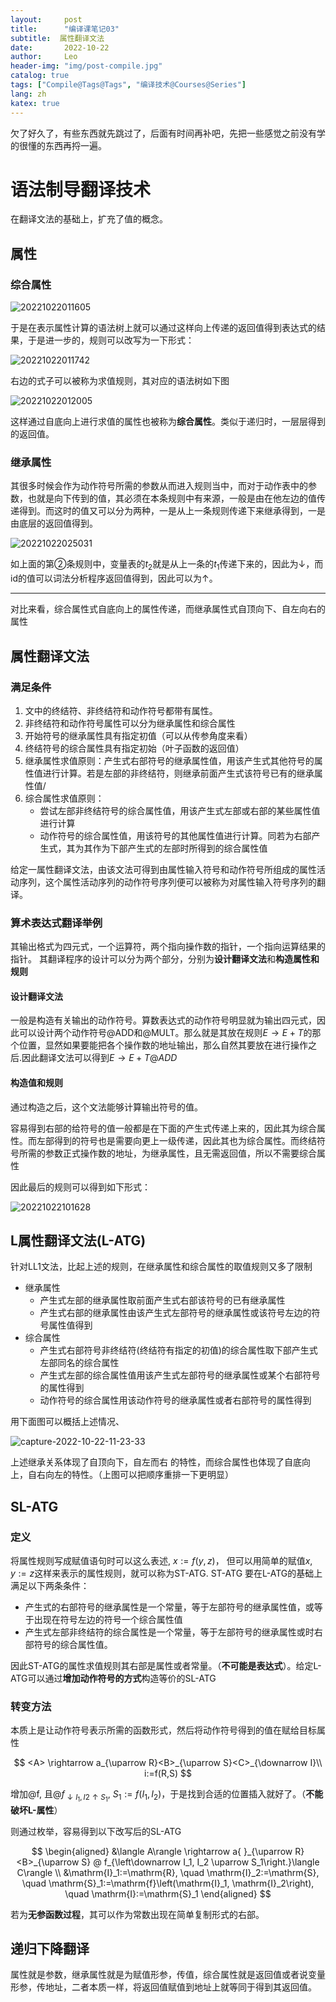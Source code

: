 ```yaml
---
layout:     post
title:      "编译课笔记03"
subtitle:  属性翻译文法
date:       2022-10-22
author:     Leo
header-img: "img/post-compile.jpg"
catalog: true
tags: ["Compile@Tags@Tags", "编译技术@Courses@Series"]
lang: zh
katex: true
---
```

欠了好久了，有些东西就先跳过了，后面有时间再补吧，先把一些感觉之前没有学的很懂的东西再捋一遍。

# 语法制导翻译技术

在翻译文法的基础上，扩充了值的概念。

## 属性

### 综合属性

![20221022011605](https://s2.loli.net/2022/10/22/tJCNe1pQ6TXHlIo.png)

于是在表示属性计算的语法树上就可以通过这样向上传递的返回值得到表达式的结果，于是进一步的，规则可以改写为一下形式：

![20221022011742](https://s2.loli.net/2022/10/22/7VS8QosmpMecAgD.png)

右边的式子可以被称为求值规则，其对应的语法树如下图

![20221022012005](https://s2.loli.net/2022/10/22/MSgN8kheGZoByRc.png)

这样通过自底向上进行求值的属性也被称为**综合属性**。类似于递归时，一层层得到的返回值。

### 继承属性

其很多时候会作为动作符号所需的参数从而进入规则当中，而对于动作表中的参数，也就是向下传到的值，其必须在本条规则中有来源，一般是由在他左边的值传递得到。而这时的值又可以分为两种，一是从上一条规则传递下来继承得到，一是由底层的返回值得到。

![20221022025031](https://s2.loli.net/2022/10/22/WofA8BsMb1jIavd.png)

如上面的第②条规则中，变量表的$t_2$就是从上一条的$t_1$传递下来的，因此为↓，而id的值可以词法分析程序返回值得到，因此可以为↑。

---

对比来看，综合属性式自底向上的属性传递，而继承属性式自顶向下、自左向右的属性

## 属性翻译文法

### 满足条件

1. 文中的终结符、非终结符和动作符号都带有属性。
2. 非终结符和动作符号属性可以分为继承属性和综合属性
3. 开始符号的继承属性具有指定初值（可以从传参角度来看）
4. 终结符号的综合属性具有指定初始（叶子函数的返回值）
5. 继承属性求值原则：产生式右部符号的继承属性值，用该产生式其他符号的属性值进行计算。若是左部的非终结符，则继承前面产生式该符号已有的继承属性值/
6. 综合属性求值原则：
   * 尝试左部非终结符号的综合属性值，用该产生式左部或右部的某些属性值进行计算
   * 动作符号的综合属性值，用该符号的其他属性值进行计算。同若为右部产生式，其为其作为下部产生式的左部时所得到的综合属性值

给定一属性翻译文法，由该文法可得到由属性输入符号和动作符号所组成的属性活动序列，这个属性活动序列的动作符号序列便可以被称为对属性输入符号序列的翻译。

### 算术表达式翻译举例

其输出格式为四元式，一个运算符，两个指向操作数的指针，一个指向运算结果的指针。
其翻译程序的设计可以分为两个部分，分别为**设计翻译文法**和**构造属性和规则**

#### 设计翻译文法

一般是构造有关输出的动作符号。算数表达式的动作符号明显就为输出四元式，因此可以设计两个动作符号@ADD和@MULT。那么就是其放在规则$E \rightarrow E + T$的那个位置，显然如果要能把各个操作数的地址输出，那么自然其要放在进行操作之后.因此翻译文法可以得到$E \rightarrow E + T @ADD$

#### 构造值和规则

通过构造之后，这个文法能够计算输出符号的值。

容易得到右部的给符号的值一般都是在下面的产生式传递上来的，因此其为综合属性。而左部得到的符号也是需要向更上一级传递，因此其也为综合属性。而终结符号所需的参数正式操作数的地址，为继承属性，且无需返回值，所以不需要综合属性

因此最后的规则可以得到如下形式：

![20221022101628](https://s2.loli.net/2022/10/22/OVrdEvwKIUx9o2P.png)

## L属性翻译文法(L-ATG)

针对LL1文法，比起上述的规则，在继承属性和综合属性的取值规则又多了限制

* 继承属性
  * 产生式左部的继承属性取前面产生式右部该符号的已有继承属性
  * 产生式右部的继承属性由该产生式左部符号的继承属性或该符号左边的符号属性值得到
* 综合属性
  * 产生式右部符号非终结符(终结符有指定的初值)的综合属性取下部产生式左部同名的综合属性
  * 产生式左部的综合属性值用该产生式左部符号的继承属性或某个右部符号的属性得到
  * 动作符号的综合属性用该动作符号的继承属性或者右部符号的属性得到

用下面图可以概括上述情况、

![capture-2022-10-22-11-23-33](https://s2.loli.net/2022/10/22/q9gAVQdhLI8ouDf.jpg)

上述继承关系体现了自顶向下，自左而右 的特性，而综合属性也体现了自底向上，自右向左的特性。（上图可以把顺序重排一下更明显）

## SL-ATG

### 定义

将属性规则写成赋值语句时可以这么表述, $x := f(y, z)$， 但可以用简单的赋值$x, y := z$这样来表示的属性规则，就可以称为ST-ATG. ST-ATG 要在L-ATG的基础上满足以下两条条件：

* 产生式的右部符号的继承属性是一个常量，等于左部符号的继承属性值，或等于出现在符号左边的符号一个综合属性值
* 产生式左部非终结符的综合属性是一个常量，等于左部符号的继承属性或时右部符号的综合属性值。

因此ST-ATG的属性求值规则其右部是属性或者常量。（**不可能是表达式**）。给定L-ATG可以通过**增加动作符号的方式**构造等价的SL-ATG

### 转变方法

本质上是让动作符号表示所需的函数形式，然后将动作符号得到的值在赋给目标属性

$$
<A> \rightarrow a_{\uparrow R}<B>_{\uparrow S}<C>_{\downarrow I}\\
i:=f(R,S)
$$

增加@f, 且$@f_{\downarrow I_1,I2 \uparrow S_1}, \ S_1 := f(I_1, I_2)$，于是找到合适的位置插入就好了。（**不能破坏L-属性**）

则通过枚举，容易得到以下改写后的SL-ATG

$$
\begin{aligned}
&\langle A\rangle \rightarrow a{ }_{\uparrow R} <B>_{\uparrow S} @ f_{\left\downarrow I_1, I_2 \uparrow S_1\right.}\langle C\rangle \\
&\mathrm{I}_1:=\mathrm{R}, \quad \mathrm{I}_2:=\mathrm{S}, \quad \mathrm{S}_1:=\mathrm{f}\left(\mathrm{I}_1, \mathrm{I}_2\right), \quad \mathrm{I}:=\mathrm{S}_1
\end{aligned}
$$

若为**无参函数过程**，其可以作为常数出现在简单复制形式的右部。

## 递归下降翻译

属性就是参数，继承属性就是为赋值形参，传值，综合属性就是返回值或者说变量形参，传地址，二者本质一样，将返回值赋值到地址上就等同于得到其返回值。
